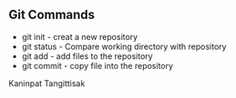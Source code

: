 Git Commands
------------
* git init - creat a new repository
* git status - Compare working directory with repository
* git add - add files to the repository
* git commit - copy file into the repository

Kaninpat Tangittisak